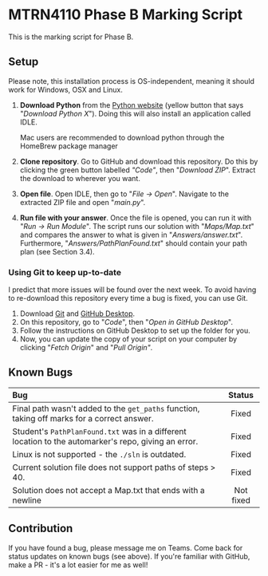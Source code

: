 # MTRN4110 Phase B Marking Script

This is the marking script for Phase B.

## Setup

Please note, this installation process is OS-independent, meaning it should work for Windows, OSX and Linux.

1. **Download Python** from the [Python website](https://www.python.org/downloads/) (yellow button that says "_Download Python X_").
   Doing this will also install an application called IDLE.

   Mac users are recommended to download python through the HomeBrew package manager

2. **Clone repository**. Go to GitHub and download this repository.
   Do this by clicking the green button labelled _"Code"_, then "_Download ZIP_".
   Extract the download to wherever you want.
3. **Open file**. Open IDLE, then go to "_File -> Open_". Navigate to the extracted ZIP file and open "_main.py_".
4. **Run file with your answer**. Once the file is opened, you can run it with "_Run -> Run Module_".
   The script runs our solution with "_Maps/Map<MAP NUMBER>.txt_" and compares the answer to what is given in "_Answers/answer<MAP NUMBER>.txt_".
   Furthermore, "_Answers/PathPlanFound<MAP NUMBER>.txt_" should contain your path plan (see Section 3.4).

### Using Git to keep up-to-date

I predict that more issues will be found over the next week.
To avoid having to re-download this repository every time a bug is fixed, you can use Git.

1. Download [Git](https://git-scm.com/downloads) and [GitHub Desktop](https://desktop.github.com/).
2. On this repository, go to "_Code_", then "_Open in GitHub Desktop_".
3. Follow the instructions on GitHub Desktop to set up the folder for you.
4. Now, you can update the copy of your script on your computer by clicking "_Fetch Origin_" and "_Pull Origin"_.

## Known Bugs

| Bug                                                                                                  |  Status   |
| :--------------------------------------------------------------------------------------------------- | :-------: |
| Final path wasn't added to the `get_paths` function, taking off marks for a correct answer.          |   Fixed   |
| Student's `PathPlanFound.txt` was in a different location to the automarker's repo, giving an error. |   Fixed   |
| Linux is not supported - the `./sln` is outdated.                                                    |   Fixed   |
| Current solution file does not support paths of steps > 40.                                          |   Fixed   |
| Solution does not accept a Map.txt that ends with a newline                                          | Not fixed |

## Contribution

If you have found a bug, please message me on Teams.
Come back for status updates on known bugs (see above).
If you're familiar with GitHub, make a PR - it's a lot easier for me as well!
